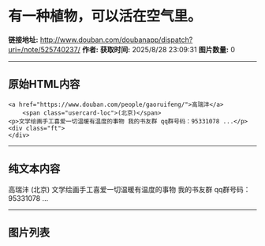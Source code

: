 # 有一种植物，可以活在空气里。

**链接地址:** http://www.douban.com/doubanapp/dispatch?uri=/note/525740237/
**作者:** 
**获取时间:** 2025/8/28 23:09:31
**图片数量:** 0

---

## 原始HTML内容


    <a href="https://www.douban.com/people/gaoruifeng/">高瑞沣</a>
        <span class="usercard-loc">(北京)</span>
    <p>文学绘画手工喜爱一切温暖有温度的事物 我的书友群 qq群号码：95331078 ...</p>
    <div class="ft">
    </div>
  

---

## 纯文本内容

高瑞沣
        (北京)
    文学绘画手工喜爱一切温暖有温度的事物 我的书友群 qq群号码：95331078 ...

---

## 图片列表


